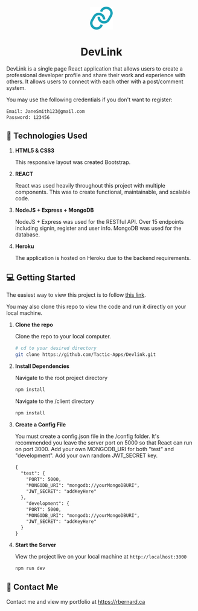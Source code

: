 <p align="center">
    <img alt="Developer Link" src="https://github.com/RayBDev/devconnector/blob/master/client/src/img/logo.png" width="60" />
</p>
<h1 align="center">
  DevLink
</h1>

DevLink is a single page React application that allows users to create a professional developer profile and share their work and experience with others. It allows users to connect with each other with a post/comment system.

You may use the following credentials if you don't want to register:

```
Email: JaneSmith123@gmail.com
Password: 123456
```

## :bookmark_tabs: Technologies Used

1.  **HTML5 & CSS3**

    This responsive layout was created Bootstrap.

2.  **REACT**

    React was used heavily throughout this project with multiple components. This was to create functional, maintainable, and scalable code.

3.  **NodeJS + Express + MongoDB**

    NodeJS + Express was used for the RESTful API. Over 15 endpoints including signin, register and user info. MongoDB was used for the database.

4.  **Heroku**

    The application is hosted on Heroku due to the backend requirements.

## :computer: Getting Started

The easiest way to view this project is to follow [this link](https://cryptic-escarpment-66298.herokuapp.com).

You may also clone this repo to view the code and run it directly on your local machine.

1.  **Clone the repo**

    Clone the repo to your local computer.

    ```sh
    # cd to your desired directory
    git clone https://github.com/Tactic-Apps/Devlink.git
    ```

2.  **Install Dependencies**

    Navigate to the root project directory

    ```sh
    npm install
    ```

    Navigate to the /client directory

    ```sh
    npm install
    ```

3.  **Create a Config File**

    You must create a config.json file in the /config folder.
    It's recommended you leave the server port on 5000 so that React can run on port 3000.
    Add your own MONGODB_URI for both "test" and "development".
    Add your own random JWT_SECRET key.

    ```
    {
      "test": {
        "PORT": 5000,
        "MONGODB_URI": "mongodb://yourMongoDBURI",
        "JWT_SECRET": "addKeyHere"
      },
        "development": {
        "PORT": 5000,
        "MONGODB_URI": "mongodb://yourMongoDBURI",
        "JWT_SECRET": "addKeyHere"
      }
    }
    ```

4.  **Start the Server**

    View the project live on your local machine at `http://localhost:3000`

    ```sh
    npm run dev
    ```

## :email: Contact Me

Contact me and view my portfolio at <https://rbernard.ca>
